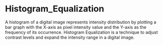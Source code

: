 # Histogram_Equalization
A histogram of a digital image represents intensity distribution by plotting a bar graph with the X-axis as pixel intensity value and the Y-axis as the frequency of its occurrence. Histogram Equalization is a technique to adjust contrast levels and expand the intensity range in a digital image.
